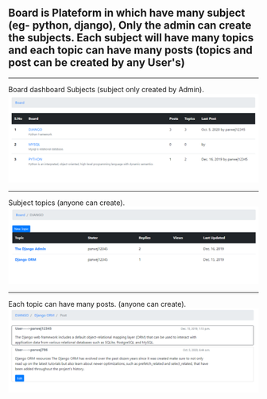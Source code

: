 
## Board is Plateform in which have many subject (eg- python, django), Only the admin can create the subjects. Each subject will have many topics and each topic can have many posts (topics and post can be created by any User's)


-------------------------------------------------------------------------------------------------------------------------------------------
Board dashboard Subjects (subject only created by Admin).
![](board_subject_screenshot.png)

--------------------------------------------------------------------------------------------------------------------------------------------
Subject topics (anyone can create).
![](topic_Screenshot.png)

---------------------------------------------------------------------------------------------------------------------------------------------
Each topic can have many posts. (anyone can create).
![](post.png)

